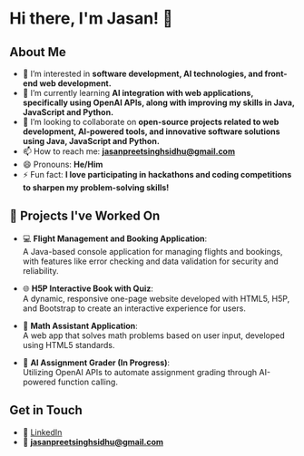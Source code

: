 # Hi there, I'm Jasan! 👋

## About Me
- 👀 I’m interested in **software development, AI technologies, and front-end web development.**
- 🌱 I’m currently learning **AI integration with web applications, specifically using OpenAI APIs, along with improving my skills in Java, JavaScript and Python.**
- 💞️ I’m looking to collaborate on **open-source projects related to web development, AI-powered tools, and innovative software solutions using Java, JavaScript and Python.**
- 📫 How to reach me: **jasanpreetsinghsidhu@gmail.com**
- 😄 Pronouns: **He/Him**
- ⚡ Fun fact: **I love participating in hackathons and coding competitions to sharpen my problem-solving skills!**

## 🔧 Projects I've Worked On
- 💻 **Flight Management and Booking Application**:  
  A Java-based console application for managing flights and bookings, with features like error checking and data validation for security and reliability.
  
- 🌐 **H5P Interactive Book with Quiz**:  
  A dynamic, responsive one-page website developed with HTML5, H5P, and Bootstrap to create an interactive experience for users.
  
- 🧮 **Math Assistant Application**:  
  A web app that solves math problems based on user input, developed using HTML5 standards.
  
- 🤖 **AI Assignment Grader (In Progress)**:  
  Utilizing OpenAI APIs to automate assignment grading through AI-powered function calling.

## Get in Touch
- 💼 [LinkedIn](https://www.linkedin.com/in/jasanpreet-singh-sidhu/)  
- 📧 **jasanpreetsinghsidhu@gmail.com**
